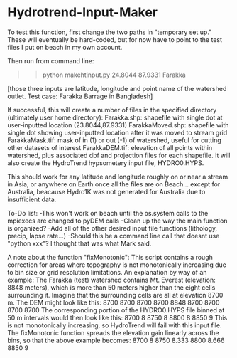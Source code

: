 # Hydrotrend-Input-Maker

To test this function, first change the two paths in "temporary set up." These will eventually be hard-coded, but for now have to point to the test files I put on beach in my own account. 

Then run from command line: 
>>python makehtinput.py 24.8044 87.9331 Farakka

[those three inputs are latitude, longitude and point name of the watershed outlet. Test case: Farakka Barrage in Bangladesh]

If successful, this will create a number of files in the specified directory (ultimately user home directory):
    Farakka.shp: shapefile with single dot at user-inputted location (23.8044,87.9331)
    FarakkaMoved.shp: shapefile with single dot showing user-inputted location after it was moved to stream grid 
    FarakkaMask.tif: mask of in (1) or out (-1) of watershed, useful for cutting other datasets of interest
    FarakkaDEM.tif: elevation of all points within watershed,
      plus associated dbf and projection files for each shapefile.
    It will also create the HydroTrend hypsometery input file, HYDRO0.HYPS.

This should work for any latitude and longitude roughly on or near a stream in Asia, or anywhere on Earth once all the files are on Beach... except for Australia, beacause Hydro1K was not generated for Australia due to insufficient data. 

To-Do list:
-This won't work on beach until the os.system calls to the mpiexecs are changed to pyDEM calls
-Clean up the way the main function is organized?
-Add all of the other desired input file functions (lithology, precip, lapse rate...)
-Should this be a command line call that doesnt use "python xxx"? I thought that was what Mark said.  

A note about the function "fixMonotonic": 
This script contains a rough correction for areas where topography is not
monotonically increasing due to bin size or grid resolution limitations. 
An explanation by way of an example: 
The Farakka (test) watershed contains Mt. Everest (elevation: 8848 meters), which is more than 50 meters
higher than the eight cells surrounding it. Imagine that the surrounding cells are all at elevation 8700 m.
The DEM might look like this:
8700 8700 8700
8700 8848 8700
8700 8700 8700
The corresponding portion of the HYDRO0.HYPS file binned at 50 m intervals would then look like this:
8700    8
8750    8
8800    8
8850    9
This is not monotonically increasing, so HydroTrend will fail with this input file.
The fixMonotonic function spreads the elevation gain linearly across the bins, so that the above example becomes:
8700    8
8750    8.333
8800    8.666
8850    9
